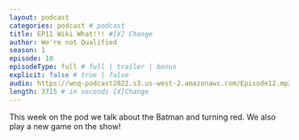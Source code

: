 ```yaml
---
layout: podcast
categories: podcast # podcast
title: EP11 Wiki What!!! #[X] Change
author: We're not Qualified 
season: 1
episode: 10
episodeType: full # full | trailer | bonus
explicit: false # true | false
audio: https://wnq-podcast2022.s3.us-west-2.amazonaws.com/Episode12.mp3
length: 3715 # in seconds [X]Change
---
```

This week on the pod we talk about the Batman and turning red. We also play a new game on the show!